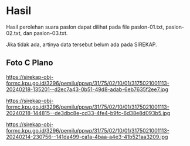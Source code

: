 # Hasil

Hasil perolehan suara paslon dapat dilihat pada file paslon-01.txt, paslon-02.txt, dan paslon-03.txt.

Jika tidak ada, artinya data tersebut belum ada pada SIREKAP.

## Foto C Plano

https://sirekap-obj-formc.kpu.go.id/3296/pemilu/ppwp/31/75/02/10/01/3175021001113-20240218-135201--d2ec7a43-0b51-49d8-adab-6eb7635f2ee7.jpg

https://sirekap-obj-formc.kpu.go.id/3296/pemilu/ppwp/31/75/02/10/01/3175021001113-20240218-144815--de3dbc8e-cd33-4fe4-b9fc-6d38e8d093b5.jpg

https://sirekap-obj-formc.kpu.go.id/3296/pemilu/ppwp/31/75/02/10/01/3175021001113-20240214-230756--141da499-ca1a-4baa-a4e3-41b521aa3209.jpg
